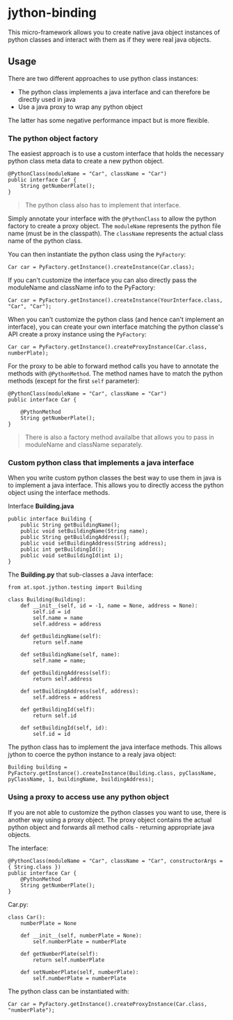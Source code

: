 # jython-binding
This micro-framework allows you to create native java object instances of python classes and interact with them as if they were real java objects.

## Usage
There are two different approaches to use python class instances:
* The python class implements a java interface and can therefore be directly used in java
* Use a java proxy to wrap any python object

The latter has some negative performance impact but is more flexible.

### The python object factory
The easiest approach is to use a custom interface that holds the necessary python class meta data to create a new python object.

```
@PythonClass(moduleName = "Car", className = "Car")
public interface Car {
	String getNumberPlate();
}
```

> The python class also has to implement that interface.


Simply annotate your interface with the `@PythonClass` to allow the python factory to create a proxy object. The `moduleName` represents the python file name (must be in the classpath). The `className` represents the actual class name of the python class.

You can then instantiate the python class using the `PyFactory`:
  
```
Car car = PyFactory.getInstance().createInstance(Car.class);
```

If you can't customize the interface you can also directly pass the moduleName and className info to the PyFactory:
```
Car car = PyFactory.getInstance().createInstance(YourInterface.class, "Car", "Car");
```

When you can't customize the python class (and hence can't implement an interface), you can create your own interface matching the python classe's API create a proxy instance using the `PyFactory`:
```
Car car = PyFactory.getInstance().createProxyInstance(Car.class, numberPlate);
```

For the proxy to be able to forward method calls you have to annotate the methods with `@PythonMethod`. The method names have to match the python methods (except for the first `self` parameter):
```
@PythonClass(moduleName = "Car", className = "Car")
public interface Car {

	@PythonMethod
	String getNumberPlate();
}
```
> There is also a factory method availalbe that allows you to pass in moduleName and className separately.

### Custom python class that implements a java interface
When you write custom python classes the best way to use them in java is to implement a java interface. This allows you to directly access the python object using the interface methods.

Interface **Building.java**
```
public interface Building {
	public String getBuildingName();
	public void setBuildingName(String name);
	public String getBuildingAddress();
	public void setBuildingAddress(String address);
	public int getBuildingId();
	public void setBuildingId(int i);
}
```

The **Building.py** that sub-classes a Java interface:
```
from at.spot.jython.testing import Building

class Building(Building):
	def __init__(self, id = -1, name = None, address = None):
		self.id = id
		self.name = name
		self.address = address

	def getBuildingName(self):
		return self.name

	def setBuildingName(self, name):
		self.name = name;

	def getBuildingAddress(self):
		return self.address
	   
	def setBuildingAddress(self, address):
		self.address = address

	def getBuildingId(self):
		return self.id

	def setBuildingId(self, id):
		self.id = id		
```

The python class has to implement the java interface methods. This allows jython to coerce the python instance to a realy java object:
```
Building building = PyFactory.getInstance().createInstance(Building.class, pyClassName, pyClassName, 1, buildingName, buildingAddress);
```

### Using a proxy to access use any python object
If you are not able to customize the python classes you want to use, there is another way using a proxy object. The proxy object contains the actual python object and forwards all method calls - returning appropriate java objects. 

The interface:
```
@PythonClass(moduleName = "Car", className = "Car", constructorArgs = { String.class })
public interface Car {
	@PythonMethod
	String getNumberPlate();
}
```

Car.py:
```
class Car():
	numberPlate = None

	def __init__(self, numberPlate = None):
		self.numberPlate = numberPlate
	
	def getNumberPlate(self):
		return self.numberPlate

	def setNumberPlate(self, numberPlate):
		self.numberPlate = numberPlate
```

The python class can be instantiated with:
```
Car car = PyFactory.getInstance().createProxyInstance(Car.class, "numberPlate");
```